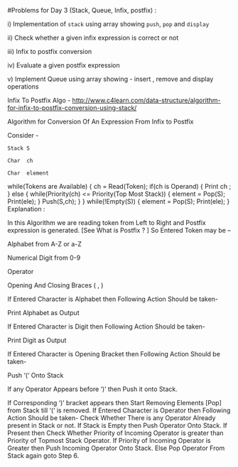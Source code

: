 #Problems for Day 3 (Stack, Queue, Infix, postfix) : 

i) Implementation of ```stack``` using array showing ```push```,  ```pop``` and ```display```

ii) Check whether a given infix expression is correct or not

iii) Infix to postfix conversion

iv) Evaluate a given postfix expression

v) Implement Queue using array showing - insert , remove and display operations


Infix To Postfix Algo - http://www.c4learn.com/data-structure/algorithm-for-infix-to-postfix-conversion-using-stack/


Algorithm for Conversion Of An Expression From Infix to Postfix

Consider -

    Stack S

    Char  ch

    Char  element
while(Tokens are Available)
 {
     ch = Read(Token);
     if(ch is Operand)
       {
       Print ch ;
       }
     else
       {
       while(Priority(ch) <= Priority(Top Most Stack))
            {
            element = Pop(S);
            Print(ele);
            }
       Push(S,ch);
       }
}
while(!Empty(S))
{
element = Pop(S);
Print(ele);
}
Explanation :

In this Algorithm we are reading token from Left to Right and Postfix expression is generated. [See What is Postfix ? ]
So Entered Token may be –

Alphabet from A-Z or a-Z

Numerical Digit from 0-9

Operator

Opening And Closing Braces ( , )

If Entered Character is Alphabet then Following Action Should be taken-

Print Alphabet as Output

If Entered Character is Digit then Following Action Should be taken-

Print Digit as Output

If Entered Character is Opening Bracket then Following Action Should be taken-

Push ‘(‘ Onto Stack

If any Operator Appears before ‘)’ then Push it onto Stack.

If Corresponding ‘)’ bracket appears then Start Removing Elements [Pop] from Stack till ‘(‘ is removed.
If Entered Character is Operator then Following Action Should be taken-
Check Whether There is any Operator Already present in Stack or not.
If Stack is Empty then Push Operator Onto Stack.
If Present then Check Whether Priority of Incoming Operator is greater than Priority of Topmost Stack Operator.
If Priority of Incoming Operator is Greater then Push Incoming Operator Onto Stack.
Else Pop Operator From Stack again goto Step 6.
